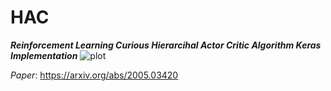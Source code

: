 # HAC
***Reinforcement Learning Curious Hierarcihal Actor Critic Algorithm Keras Implementation***
![plot](https://github.com/Keremm1/HAC/assets/113975041/579e66bc-6dac-4159-892f-7d322fd1e8dc)
> 
*Paper*: https://arxiv.org/abs/2005.03420
